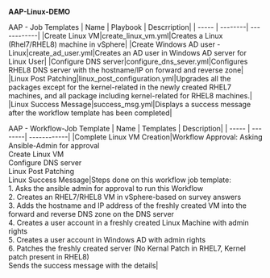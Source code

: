**AAP-Linux-DEMO**

AAP - Job Templates 
| Name | Playbook | Descrription|
| ----- | --------| ------------|
|Create Linux VM|create_linux_vm.yml|Creates a Linux (Rhel7/RHEL8) machine in vSphere|
|Create Windows AD user - Linux|create_ad_user.yml|Creates an AD user in Windows AD server for Linux User|
|Configure DNS server|configure_dns_sever.yml|Configures RHEL8 DNS server with the hostname/IP on forward and reverse zone|
|Linux Post Patching|linux_post_configuration.yml|Upgrades all the packages except for the kernel-related in the newly created RHEL7 machines, and all package including kernel-related for RHEL8 machines.|
|Linux Success Message|success_msg.yml|Displays a success message after the workflow template has been completed|

AAP - Workflow-Job Template
| Name | Templates | Description|
| ----- | --------| ------------|
|Complete Linux VM Creation|Workflow Approval: Asking Ansible-Admin for approval<br />Create Linux VM<br />Configure DNS server<br />Linux Post Patching<br />Linux Success Message|Steps done on this workflow job template:<br />1. Asks the ansible admin for approval to run this Workflow<br />2. Creates an RHEL7/RHEL8 VM in vSphere-based on survey answers<br />3. Adds the hostname and IP address of the freshly created VM into the forward and reverse DNS zone on the DNS server<br />4. Creates a user account in a freshly created Linux Machine with admin rights<br />5. Creates a user account in Windows AD with admin rights<br />6. Patches the freshly created server (No Kernal Patch in RHEL7, Kernel patch present in RHEL8)<br />Sends the success message with the details|
